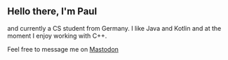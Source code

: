 ## Hello there, I'm Paul
and currently a CS student from Germany. 
I like Java and Kotlin and at the moment I enjoy working with C++.

Feel free to message me on [Mastodon](https://mastodon.social/@paulee)
